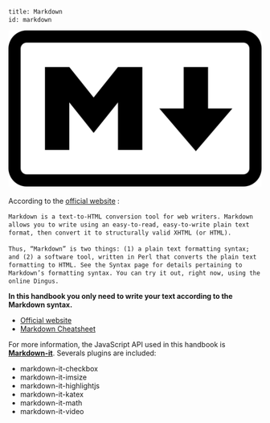 ```
title: Markdown
id: markdown
```

![Markdown logo](./markdownLogo.png)
​	
According to the [official website](#https://daringfireball.net/projects/markdown/) :

	Markdown is a text-to-HTML conversion tool for web writers. Markdown allows you to write using an easy-to-read, easy-to-write plain text format, then convert it to structurally valid XHTML (or HTML).

	Thus, “Markdown” is two things: (1) a plain text formatting syntax; and (2) a software tool, written in Perl that converts the plain text formatting to HTML. See the Syntax page for details pertaining to Markdown’s formatting syntax. You can try it out, right now, using the online Dingus.

**In this handbook you only need to write your text according to the Markdown syntax.**
+ [Official website]
+ [Markdown Cheatsheet]

For more information, the JavaScript API used in this handbook is **[Markdown-it]**. Severals plugins are included:
+ markdown-it-checkbox
+ markdown-it-imsize
+ markdown-it-highlightjs
+ markdown-it-katex
+ markdown-it-math
+ markdown-it-video


[Official website]: https://daringfireball.net/projects/markdown/
[Markdown Cheatsheet]: https://github.com/adam-p/markdown-here/wiki/Markdown-Cheatsheet#links
[Markdown-it]: https://github.com/markdown-it/markdown-it
